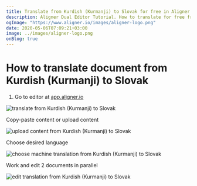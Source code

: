 ```yaml
---
title: Translate from Kurdish (Kurmanji) to Slovak for free in Aligner Editor
description: Aligner Dual Editor Tutorial. How to translate for free from Kurdish (Kurmanji) to Slovak. Aligner is multilingual document management platform. 
ogImage: "https://www.aligner.io/images/aligner-logo.png"
date: 2020-05-06T07:09:21+03:00
image: ../images/aligner-logo.png
onBlog: true
---
```


# How to translate document from Kurdish (Kurmanji) to Slovak

1. Go to editor at [app.aligner.io](https://app.aligner.io "Aligner App web page")

![translate from Kurdish (Kurmanji) to Slovak](../aligner-blank-editor.png "translate from Kurdish (Kurmanji) to Slovak")

Copy-paste content or upload content

![upload content from Kurdish (Kurmanji) to Slovak](../aligner-uploaded-document.png "upload content from Kurdish (Kurmanji) to Slovak")

Choose desired language

![choose machine translation from Kurdish (Kurmanji) to Slovak](../aligner-language-dropdown.png "choose machine translation from Kurdish (Kurmanji) to Slovak")

Work and edit 2 documents in parallel

![edit translation from Kurdish (Kurmanji) to Slovak](../aligner-double-sitded-editor.png "edit translation from Kurdish (Kurmanji) to Slovak")

